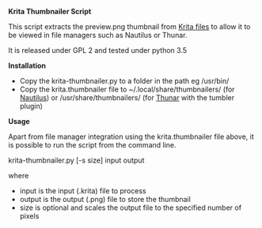 **Krita Thumbnailer Script**

This script extracts the preview.png thumbnail from [Krita files](https://krita.org/ "Krita") to allow it to be viewed in file managers such as Nautilus or Thunar.

It is released under GPL 2 and tested under python 3.5

**Installation**
* Copy the krita-thumbnailer.py to a folder in the path eg /usr/bin/
* Copy the krita.thumbnailer file to ~/.local/share/thumbnailers/ (for [Nautilus](https://wiki.gnome.org/Apps/Nautilus "Nautilus")) or /usr/share/thumbnailers/ (for [Thunar](https://docs.xfce.org/xfce/thunar/start "Thunar") with the tumbler plugin)

**Usage**

Apart from file manager integration using the krita.thumbnailer file above, it is possible to run the script from the command line.

krita-thumbnailer.py [-s size] input output

where
* input is the input (.krita) file to process
* output is the output (.png) file to store the thumbnail
* size is optional and scales the output file to the specified number of pixels
